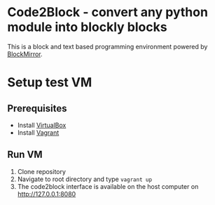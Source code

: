# Code2Block - convert any python module into blockly blocks

This is a block and text based programming environment powered by [BlockMirror](https://github.com/blockpy-edu/BlockMirror).

# Setup test VM

## Prerequisites

- Install [VirtualBox](https://www.virtualbox.org/wiki/Downloads)
- Install [Vagrant](https://developer.hashicorp.com/vagrant/install?product_intent=vagrant)

## Run VM

1. Clone repository
2. Navigate to root directory and type `vagrant up`
3. The code2block interface is available on the host computer on http://127.0.0.1:8080
